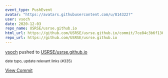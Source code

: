 ```yaml
---
event_type: PushEvent
avatar: "https://avatars.githubusercontent.com/u/814322?"
user: vsoch
date: 2020-12-03
repo_name: USRSE/usrse.github.io
html_url: https://github.com/USRSE/usrse.github.io/commit/7ce84c3b6f13055156341af69aeca52b0866639e
repo_url: https://github.com/USRSE/usrse.github.io
---
```


<a href='https://github.com/vsoch' target='_blank'>vsoch</a> pushed to <a href='https://github.com/USRSE/usrse.github.io' target='_blank'>USRSE/usrse.github.io</a>

<small>date typo, update relevant links (#335)</small>

<a href='https://github.com/USRSE/usrse.github.io/commit/7ce84c3b6f13055156341af69aeca52b0866639e' target='_blank'>View Commit</a>